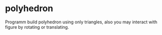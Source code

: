# polyhedron

Programm build polyhedron using only triangles, also you may interact with figure by rotating or translating.
